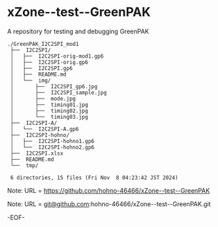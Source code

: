 # xZone--test--GreenPAK

A repository for testing and debugging GreenPAK

    ./GreenPAK_I2C2SPI_mod1
     ├──  I2C2SPI/
     │   ├──  I2C2SPI-orig-mod1.gp6
     │   ├──  I2C2SPI-orig.gp6
     │   ├──  I2C2SPI.gp6
     │   ├──  README.md
     │   └──  img/
     │       ├──  I2C2SPI_gp6.jpg
     │       ├──  I2C2SPI_sample.jpg
     │       ├──  mode.jpg
     │       ├──  timing01.jpg
     │       ├──  timing02.jpg
     │       └──  timing03.jpg
     ├──  I2C2SPI-A/
     │   └──  I2C2SPI-A.gp6
     ├──  I2C2SPI-hohno/
     │   ├──  I2C2SPI-hohno1.gp6
     │   └──  I2C2SPI-hohno2.gp6
     ├──  I2C2SPI.xlsx
     ├──  README.md
     └──  tmp/
     
     6 directories, 15 files (Fri Nov  8 04:23:42 JST 2024)

Note: URL = https://github.com/hohno-46466/xZone--test--GreenPAK

Note: URL = git@github.com:hohno-46466/xZone--test--GreenPAK.git

-EOF-
